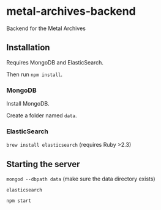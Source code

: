 # metal-archives-backend
Backend for the Metal Archives

## Installation

Requires MongoDB and ElasticSearch.

Then run `npm install`.

### MongoDB

Install MongoDB.

Create a folder named `data`.

### ElasticSearch

`brew install elasticsearch` (requires Ruby >2.3)

## Starting the server 

`mongod --dbpath data` (make sure the data directory exists)

`elasticsearch`

`npm start`
